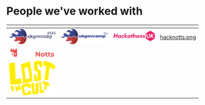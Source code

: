 # People we've worked with

<table data-header-hidden><thead><tr><th></th><th></th><th></th><th data-type="files"></th></tr></thead><tbody><tr><td><img src="../../.gitbook/assets/ukgc.png" alt=""></td><td><img src="../../.gitbook/assets/ukgc22.png" alt=""></td><td><img src="../../.gitbook/assets/hackathonsuk.png" alt=""></td><td><a href="../../.gitbook/assets/hacknotts.png">hacknotts.png</a></td></tr><tr><td><img src="../../.gitbook/assets/hacknotts.png" alt=""></td><td></td><td></td><td></td></tr><tr><td><img src="../../.gitbook/assets/lostincult.png" alt=""></td><td></td><td></td><td></td></tr></tbody></table>
